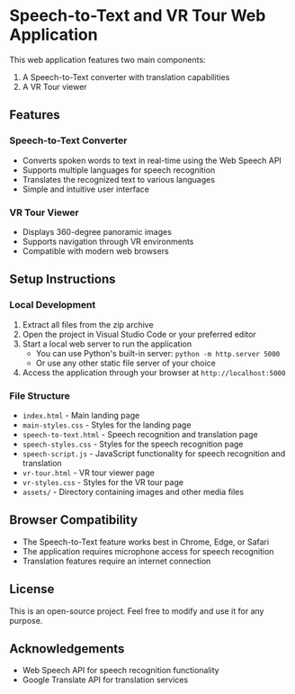 # Speech-to-Text and VR Tour Web Application

This web application features two main components:
1. A Speech-to-Text converter with translation capabilities
2. A VR Tour viewer

## Features

### Speech-to-Text Converter
- Converts spoken words to text in real-time using the Web Speech API
- Supports multiple languages for speech recognition
- Translates the recognized text to various languages
- Simple and intuitive user interface

### VR Tour Viewer
- Displays 360-degree panoramic images
- Supports navigation through VR environments
- Compatible with modern web browsers

## Setup Instructions

### Local Development

1. Extract all files from the zip archive
2. Open the project in Visual Studio Code or your preferred editor
3. Start a local web server to run the application
   - You can use Python's built-in server: `python -m http.server 5000`
   - Or use any other static file server of your choice
4. Access the application through your browser at `http://localhost:5000`

### File Structure

- `index.html` - Main landing page
- `main-styles.css` - Styles for the landing page
- `speech-to-text.html` - Speech recognition and translation page
- `speech-styles.css` - Styles for the speech recognition page
- `speech-script.js` - JavaScript functionality for speech recognition and translation
- `vr-tour.html` - VR tour viewer page
- `vr-styles.css` - Styles for the VR tour page
- `assets/` - Directory containing images and other media files

## Browser Compatibility

- The Speech-to-Text feature works best in Chrome, Edge, or Safari
- The application requires microphone access for speech recognition
- Translation features require an internet connection

## License

This is an open-source project. Feel free to modify and use it for any purpose.

## Acknowledgements

- Web Speech API for speech recognition functionality
- Google Translate API for translation services